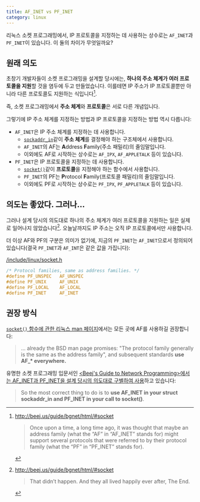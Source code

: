 ```yaml
---
title: AF_INET vs PF_INET
category: linux
---
```


리눅스 소켓 프로그래밍에서, IP 프로토콜을 지정하는 데 사용하는 상수로는 `AF_INET`과 `PF_INET`이 있습니다. 이 둘의 차이가 무엇일까요?

## 원래 의도

초창기 개발자들이 소켓 프로그래밍을 설계할 당시에는, **하나의 주소 체계가 여러 프로토콜을 지원**할 것을 염두에 두고 만들었습니다. 이를테면 IP 주소가 IP 프로토콜뿐만 아니라 다른 프로토콜도 지원하는 식입니다[^bgnet-1].

[^bgnet-1]:
    <http://beej.us/guide/bgnet/html/#socket>

    > Once upon a time, a long time ago, it was thought that maybe an address family (what the “AF” in “AF_INET” stands for) might support several protocols that were referred to by their protocol family (what the “PF” in “PF_INET” stands for).

즉, 소켓 프로그래밍에서 **주소 체계**와 **프로토콜**은 서로 다른 개념입니다.

그렇기에 IP 주소 체계를 지정하는 방법과 IP 프로토콜을 지정하는 방법 역시 다릅니다:

- `AF_INET`은 IP 주소 체계를 지정하는 데 사용합니다.
    - [`sockaddr_in`](http://man7.org/linux/man-pages/man7/ip.7.html)같이 **주소 체계**를 결정해야 하는 구조체에서 사용합니다.
    - `AF_INET`의 AF는 **A**ddress **F**amily(주소 패밀리)의 줄임말입니다.
    - 이외에도 AF로 시작하는 상수로는 `AF_IPX`, `AF_APPLETALK` 등이 있습니다.
- `PF_INET`은 IP 프로토콜을 지정하는 데 사용합니다.
    - [`socket()`](http://man7.org/linux/man-pages/man2/socket.2.html)같이 **프로토콜**을 지정해야 하는 함수에서 사용합니다.
    - `PF_INET`의 PF는 **P**rotocol **F**amily(프로토콜 패밀리)의 줄임말입니다.
    - 이외에도 PF로 시작하는 상수로는 `PF_IPX`, `PF_APPLETALK` 등이 있습니다.

## 의도는 좋았다. 그러나...

그러나 설계 당시의 의도대로 하나의 주소 체계가 여러 프로토콜을 지원하는 일은 실제로 일어나지 않았습니다[^bgnet-2]. 오늘날까지도 IP 주소는 오직 IP 프로토콜에서만 사용합니다.

[^bgnet-2]:
    <http://beej.us/guide/bgnet/html/#socket>

    > That didn’t happen. And they all lived happily ever after, The End.

더 이상 AF와 PF의 구분은 의미가 없기에, 지금의 `PF_INET`는 `AF_INET`으로서 정의되어 있습니다(결국 `PF_INET`과 `AF_INT`은 같은 값을 가집니다):

[/include/linux/socket.h](https://github.com/torvalds/linux/blob/26bc672134241a080a83b2ab9aa8abede8d30e1c/include/linux/socket.h#L215-L219)

```c
/* Protocol families, same as address families. */
#define PF_UNSPEC	AF_UNSPEC
#define PF_UNIX		AF_UNIX
#define PF_LOCAL	AF_LOCAL
#define PF_INET		AF_INET
```

## 권장 방식

[`socket()` 함수에 관한 리눅스 man 페이지](http://man7.org/linux/man-pages/man2/socket.2.html#NOTES)에서는 모든 곳에 AF를 사용하길 권장합니다:

> ... already the BSD man page promises: "The protocol family generally is the same as the address family", and subsequent standards **use AF_\* everywhere.**

유명한 소켓 프로그래밍 입문서인 [<Beej's Guide to Network Programming>에서는 AF_INET과 PF_INET을 설계 당시의 의도대로 구별하여 사용](http://beej.us/guide/bgnet/html/#socket)하고 있습니다:

> So the most correct thing to do is to **use AF_INET in your struct sockaddr_in and PF_INET in your call to socket()**.
